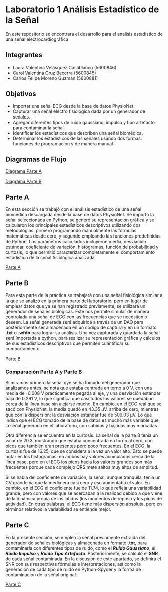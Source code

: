 # **Laboratorio 1 Análisis Estadístico de la Señal** 
En este repositorio se encontrara el desarrollo para el analisis estadistico de una señal electrocardiográfica

## Integrantes
* Laura Valentina Velásquez Castiblanco (5600846)
* Carol Valentina Cruz Becerra (5600845)
* Carlos Felipe Moreno Guzmán (5600881)
  
## Objetivos 
* Importar una señal ECG desde la base de datos PhysioNet.
* Capturar una señal electro fisiológica dada por un generador de señales.
* Agregar diferentes tipos de ruido gaussiano, impulso y tipo artefacto para contaminar la señal.
* Identificar los estadísticos que describen una señal biomédica.
* Determinar los estadísticos de las señales usando dos formas: funciones de programación y de manera manual. 

## Diagramas de Flujo

[Diagrama Parte A](https://github.com/carolcruz5600/Procesamiento-Digital-de-Se-ales-Lab1/blob/main/Imagenes/Esquemas-2.jpg)

[Diagrama Parte B](https://github.com/carolcruz5600/Procesamiento-Digital-de-Se-ales-Lab1/blob/main/Imagenes/Esquemas-3.jpg)

## Parte A
En esta sección se trabajó con el análisis estadístico de una señal biomédica descargada desde la base de datos PhysioNet. Se importó la señal seleccionada en Python, se generó su representación gráfica y se calcularon los principales estadísticos descriptivos utilizando dos metodologías: primero programando manualmente las fórmulas matemáticas desde cero, y segundo empleando las funciones predefinidas de Python. Los parámetros calculados incluyeron media, desviación estándar, coeficiente de variación, histogramas, función de probabilidad y curtosis, lo que permitió caracterizar completamente el comportamiento estadístico de la señal fisiológica analizada.

[Parte A](https://github.com/carolcruz5600/Procesamiento-Digital-de-Se-ales-Lab1/blob/main/Parte%20A/Proceso_A.md)

## Parte B 
Para esta parte de la práctica se trabajará con una señal fisiológica similar a la que se analizó en la primera parte del laboratorio, pero en lugar de emplear datos que ya se han registrado previamente, se utilizará un generador de señales biológicas. Este nos permite simular de manera controlada una señal de ECG con las frecuencias que se necesiten o deseen. La señal generada será adquirida a través de un DAQ para posteriormente ser almacenada en un código de captura y en un formato **.txt** o **.wfdb** para lograr su análisis.
Una vez capturada y guardada la señal será importada a python, para realizar su representación gráfica y cálculos de sus estadísticos descriptivos que permiten cuantificar su comportamiento.

[Parte B](https://github.com/carolcruz5600/Procesamiento-Digital-de-Se-ales-Lab1/blob/136da857a6735b4a114f9adb2d36dc1d329a2b1f/Parte%20B/Proceso_B.md)

### Comparación Parte A y Parte B

Si miramos primero la señal qye se ha tomado del generador que analizamos antes, se nota que estaba centrada en torno a 0 V, con una media de -0.008 V prácticamente pegada al eje, y una desviación estándar baja de 0.291 V, lo que significa que casi todos los valores se quedaban cerca de la línea base sin alejarse mucho. En cambio, en el ECG real que se sacó con PhysioNet, la media quedó en 43.35 μV, arriba de cero, mientras que con la dispersión: la desviación estándar fue de 509.03 μV. Lo que indica que el ECG tomado de la base de datos es mucho más variable que la señal generada en el laboratorio, con subidas y bajadas muy marcadas.

Otra diferencia se encuentra en la curtosis. La señal de la parte B tenía un valor de 20.3, mostrando que estaba concentrada en torno al cero, con picos que también eran presentes pero poco frecuentes. En el ECG, la curtosis fue de 16.25, que se considera a la vez un valor alto. Esto se puede notar en los histogramas: en ambos hay valores acumulados cerca de la línea base, pero en el ECG los picos hacia los valores grandes son más frecuentes porque cada complejo QRS mete saltos muy altos de amplitud.

Si se habla del coeficiente de variación, la señal, aunque tranquila, tenía un CV grande ya que la media era casi cero y eso aumentaba el valor. En cambio, en el ECG el coeficiente fue de 11.74, lo que refleja una variabilidad grande, pero con valores que se acercaban a la realidad debido a que viene de la dinámica propia de los latidos (los momentos de reposo y los picos de actividad). En otras palabras, el ECG tiene más dispersión absoluta, pero en términos relativos la variabilidad se entiende mejor.

## Parte C
En la presente sección, se empleó la señal previamente extraída del generador de señales biológicas y almacenada en formato **.txt**, para contaminarla con diferentes tipos de ruido, como el ***Ruido Gaussiano***, el ***Ruido Impulso*** y ***Ruido Tipo Artefacto***. Posteriormente, se calculó el **SNR** de cada señal contaminada. En la discusión de este apartado, se definirá el SNR con sus respectivas fórmulas e interpretaciones, así como la generación de cada tipo de ruido en Python-Spyder y la forma de contaminación de la señal original.

[Parte C](https://github.com/carolcruz5600/Procesamiento-Digital-de-Se-ales-Lab1/blob/136da857a6735b4a114f9adb2d36dc1d329a2b1f/Parte%20C/Proceso_C.md)
